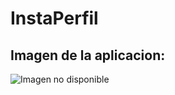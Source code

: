 # InstaPerfil

## Imagen de la aplicacion:

![Imagen no disponible](https://4.bp.blogspot.com/-VrEohFpoibY/WdsgCyANhVI/AAAAAAAAAyw/HSVQ4TjnSs4R3Zor5-auVy95nKkJELiYwCLcBGAs/s1600/ins.JPG)
